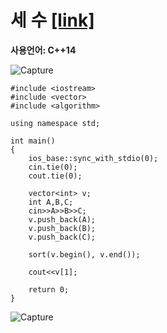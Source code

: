# 세 수 [[link]](https://www.acmicpc.net/problem/10817)
**사용언어: C++14**

![Capture](https://user-images.githubusercontent.com/38516906/65824795-893e7e00-e23c-11e9-8f53-d906c51bbfd4.PNG)

```
#include <iostream>
#include <vector>
#include <algorithm>

using namespace std;

int main()
{
    ios_base::sync_with_stdio(0);
    cin.tie(0);
    cout.tie(0);
    
    vector<int> v;
    int A,B,C;
    cin>>A>>B>>C;
    v.push_back(A);
    v.push_back(B);
    v.push_back(C);
    
    sort(v.begin(), v.end()); 
    
    cout<<v[1];
    
    return 0;
}
```
![Capture](https://user-images.githubusercontent.com/38516906/65824788-6a3fec00-e23c-11e9-85af-bfacfd28316c.PNG)
